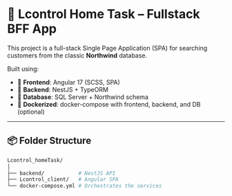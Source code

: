 # 🧠 Lcontrol Home Task – Fullstack BFF App

This project is a full-stack Single Page Application (SPA) for searching customers from the classic **Northwind** database.

Built using:

- 🧾 **Frontend**: Angular 17 (SCSS, SPA)
- 🧪 **Backend**: NestJS + TypeORM
- 🧱 **Database**: SQL Server + Northwind schema
- 🐳 **Dockerized**: docker-compose with frontend, backend, and DB (optional)

---

## 📦 Folder Structure

```bash
Lcontrol_homeTask/
│
├── backend/           # NestJS API
├── Lcontrol_client/   # Angular SPA
└── docker-compose.yml # Orchestrates the services
